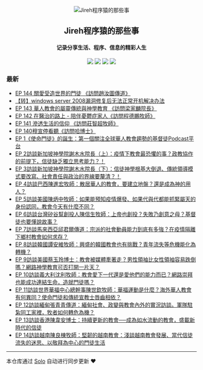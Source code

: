 <p align="center"><img alt="Jireh程序猿的那些事" src="https://img.hacpai.com/avatar/1532946657098_1532946825204.jpeg"></p><h2 align="center">
Jireh程序猿的那些事
</h2>

<h4 align="center">记录分享生活、程序、信息的精彩人生</h4>
<p align="center"><a title="Jireh程序猿的那些事" target="_blank" href="https://github.com/Jireh012/solo-blog"><img src="https://img.shields.io/github/last-commit/Jireh012/solo-blog.svg?style=flat-square&color=FF9900"></a>
<a title="GitHub repo size in bytes" target="_blank" href="https://github.com/Jireh012/solo-blog"><img src="https://img.shields.io/github/repo-size/Jireh012/solo-blog.svg?style=flat-square"></a>
<a title="Solo Version" target="_blank" href="https://github.com/88250/solo/releases"><img src="https://img.shields.io/badge/solo-4.4.0-f1e05a.svg?style=flat-square&color=blueviolet"></a>
<a title="Hits" target="_blank" href="https://github.com/88250/hits"><img src="https://hits.b3log.org/Jireh012/solo-blog.svg"></a></p>

### 最新

* [EP 144 關愛受造世界的門徒 《訪問趙汝圖傳道》](https://jireh.xyz/articles/2024/01/09/1704791140604.html)
* [【转】windows server 2008漏洞修复后无法正常开机解决办法](https://jireh.xyz/articles/2024/01/09/1704791053220.html)
* [EP 143 華人教會的屬靈傳統與神學教育 《訪問梁家麟院長》](https://jireh.xyz/articles/2024/01/03/1704249726778.html)
* [EP 142 在醫治的路上 - 陪伴憂鬱症家人《訪問程德鵬牧師》](https://jireh.xyz/articles/2024/01/03/1704249666963.html)
* [EP 141 滲透生活的信仰 《訪問莊智超牧師》](https://jireh.xyz/articles/2024/01/03/1704249593812.html)
* [EP 140穆宣停看聽《訪問哈博士》](https://jireh.xyz/articles/2023/12/08/1702016901796.html)
* [EP 1《使命門徒》的誕生：第一個關注全球華人教會趨勢的基督徒Podcast平台](https://jireh.xyz/articles/2023/12/06/1701864761811.html)
* [EP 2訪談新加坡神學院謝木水院長（上）：疫情下教會最恐懼的事？政教協作的前提下，信徒缺乏獨立思考能力？！](https://jireh.xyz/articles/2023/12/06/1701864755479.html)
* [EP 3訪談新加坡神學院謝木水院長（下）：信徒神學根基大倒退、傳統領導模式要改寫、社會責任與政治的界線要釐清？！](https://jireh.xyz/articles/2023/12/06/1701864750996.html)
* [EP 4訪談巴西陳進宏牧師：散居華人的教會，要建立地盤？還是成為神的用人？](https://jireh.xyz/articles/2023/12/06/1701864746187.html)
* [EP 5訪談美國陳炳中牧師：如果能預知疫情爆發、如果代與代都能抓緊屬天的身份認同，教會今天有什麼不同？](https://jireh.xyz/articles/2023/12/06/1701864741756.html)
* [EP 6訪談台灣矽谷幫創投人陳信生牧師：上帝也創投？失敗乃創意之母？基督徒也要懂說故事？](https://jireh.xyz/articles/2023/12/06/1701864736386.html)
* [EP 7訪談馬來西亞邱君爾傳道：宗派的社會動員能力到底有多強？在疫情隔離下鄉村教會如何求存？](https://jireh.xyz/articles/2023/12/06/1701864731006.html)
* [EP 8訪談韓國譚安維牧師：興盛的韓國教會也有挑戰？青年流失等危機能化為轉機？](https://jireh.xyz/articles/2023/12/06/1701864726192.html)
* [EP 9訪談美國蔡玉玲博士：教會被媒體牽著走？男性領袖比女性領袖容易跌倒嗎？網路神學教育可否打開一片天？](https://jireh.xyz/articles/2023/12/06/1701864721756.html)
* [EP 10訪談義大利沈利牧師：教會愛下一代還是愛他們的能力而已？網路崇拜也能成功連結生命，造就門徒嗎？](https://jireh.xyz/articles/2023/12/06/1701864716718.html)
* [EP 11訪談世界華福中心總幹事陳世欽牧師：華福運動是什麼？海外華人教會有何異同？使命門徒和傳統宣教士唇齒相依？](https://jireh.xyz/articles/2023/12/06/1701864711693.html)
* [EP 12訪談緬甸張青青傳道：緬甸社會、政變與教會內外的實況訪談。軍隊駐紮同工家裡，牧者如何轉危為機？](https://jireh.xyz/articles/2023/12/06/1701864707093.html)
* [EP 13訪談香港陳韋安博士：持續更新的教會──成為如水流動的教會，盛載新時代的信徒](https://jireh.xyz/articles/2023/12/06/1701864702054.html)
* [EP 14訪談越南陳良棟牧師：堅韌的越南教會：淺談越南教會發展、當代信徒流失的迷思、以敬拜為中心的門徒生活](https://jireh.xyz/articles/2023/12/06/1701864696801.html)



---

本仓库通过 [Solo](https://github.com/88250/solo) 自动进行同步更新 ❤️ 